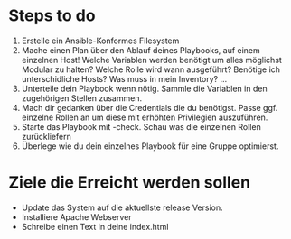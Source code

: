 # Steps to do

1. Erstelle ein Ansible-Konformes Filesystem
2. Mache einen Plan über den Ablauf deines Playbooks, auf einem einzelnen Host!
    Welche Variablen werden benötigt um alles möglichst Modular zu halten? 
    Welche Rolle wird wann ausgeführt? 
    Benötige ich unterschidliche Hosts? 
    Was muss in mein Inventory?
    ...
3. Unterteile dein Playbook wenn nötig. Sammle die Variablen in den zugehörigen Stellen zusammen.
4. Mach dir gedanken über die Credentials die du benötigst. Passe ggf. einzelne Rollen an um diese mit erhöhten Privilegien auszuführen.
5. Starte das Playbook mit -check. Schau was die einzelnen Rollen zurückliefern
6. Überlege wie du dein einzelnes Playbook für eine Gruppe optimierst.


# Ziele die Erreicht werden sollen

- Update das System auf die aktuellste release Version.
- Installiere Apache Webserver
- Schreibe einen Text in deine index.html